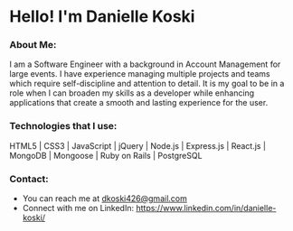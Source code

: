 # Hello! I'm Danielle Koski

### About Me:

I am a Software Engineer with a background in Account Management for large events. I have experience managing multiple projects and teams which require self-discipline and attention to detail. It is my goal to be in a role when I can broaden my skills as a developer while enhancing applications that create a smooth and lasting experience for the user.

### Technologies that I use:

HTML5 | CSS3 | JavaScript | jQuery | Node.js | Express.js | React.js | MongoDB | Mongoose | Ruby on Rails | PostgreSQL

### Contact:

- You can reach me at dkoski426@gmail.com
- Connect with me on LinkedIn: https://www.linkedin.com/in/danielle-koski/
